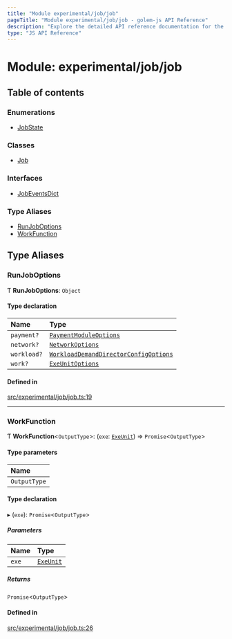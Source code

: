 ```yaml
---
title: "Module experimental/job/job"
pageTitle: "Module experimental/job/job - golem-js API Reference"
description: "Explore the detailed API reference documentation for the Module experimental/job/job within the golem-js SDK for the Golem Network."
type: "JS API Reference"
---
```

# Module: experimental/job/job

## Table of contents

### Enumerations

- [JobState](../enums/experimental_job_job.JobState)

### Classes

- [Job](../classes/experimental_job_job.Job)

### Interfaces

- [JobEventsDict](../interfaces/experimental_job_job.JobEventsDict)

### Type Aliases

- [RunJobOptions](experimental_job_job#runjoboptions)
- [WorkFunction](experimental_job_job#workfunction)

## Type Aliases

### RunJobOptions

Ƭ **RunJobOptions**: `Object`

#### Type declaration

| Name | Type |
| :------ | :------ |
| `payment?` | [`PaymentModuleOptions`](../interfaces/payment_payment_module.PaymentModuleOptions) |
| `network?` | [`NetworkOptions`](../interfaces/network_network_module.NetworkOptions) |
| `workload?` | [`WorkloadDemandDirectorConfigOptions`](market_demand_options#workloaddemanddirectorconfigoptions) |
| `work?` | [`ExeUnitOptions`](../interfaces/activity_exe_unit_exe_unit.ExeUnitOptions) |

#### Defined in

[src/experimental/job/job.ts:19](https://github.com/golemfactory/golem-js/blob/ed1cf1df/src/experimental/job/job.ts#L19)

___

### WorkFunction

Ƭ **WorkFunction**\<`OutputType`\>: (`exe`: [`ExeUnit`](../classes/activity_exe_unit_exe_unit.ExeUnit)) => `Promise`\<`OutputType`\>

#### Type parameters

| Name |
| :------ |
| `OutputType` |

#### Type declaration

▸ (`exe`): `Promise`\<`OutputType`\>

##### Parameters

| Name | Type |
| :------ | :------ |
| `exe` | [`ExeUnit`](../classes/activity_exe_unit_exe_unit.ExeUnit) |

##### Returns

`Promise`\<`OutputType`\>

#### Defined in

[src/experimental/job/job.ts:26](https://github.com/golemfactory/golem-js/blob/ed1cf1df/src/experimental/job/job.ts#L26)
